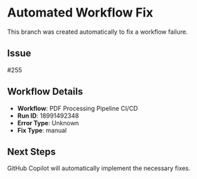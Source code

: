 # Automated Workflow Fix

This branch was created automatically to fix a workflow failure.

## Issue

#255

## Workflow Details

- **Workflow**: PDF Processing Pipeline CI/CD
- **Run ID**: 18991492348
- **Error Type**: Unknown
- **Fix Type**: manual

## Next Steps

GitHub Copilot will automatically implement the necessary fixes.

